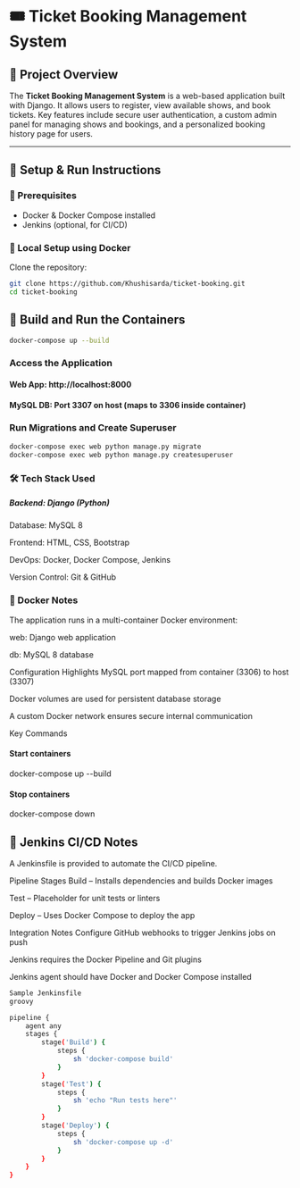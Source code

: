 # 🎟️ Ticket Booking Management System

## 📌 Project Overview  
The **Ticket Booking Management System** is a web-based application built with Django. It allows users to register, view available shows, and book tickets. Key features include secure user authentication, a custom admin panel for managing shows and bookings, and a personalized booking history page for users.

---

## 🚀 Setup & Run Instructions

### 🧰 Prerequisites
- Docker & Docker Compose installed  
- Jenkins (optional, for CI/CD)

### 🔧 Local Setup using Docker

Clone the repository:
```bash
git clone https://github.com/Khushisarda/ticket-booking.git
cd ticket-booking
```
## 🔧 Build and Run the Containers

```bash
docker-compose up --build
```
### Access the Application
#### Web App: http://localhost:8000

#### MySQL DB: Port 3307 on host (maps to 3306 inside container)

### Run Migrations and Create Superuser
```bash
docker-compose exec web python manage.py migrate
docker-compose exec web python manage.py createsuperuser
```
### 🛠️ Tech Stack Used
##### Backend: Django (Python)

Database: MySQL 8

Frontend: HTML, CSS, Bootstrap

DevOps: Docker, Docker Compose, Jenkins

Version Control: Git & GitHub

### 🐳 Docker Notes
The application runs in a multi-container Docker environment:

web: Django web application

db: MySQL 8 database

Configuration Highlights
MySQL port mapped from container (3306) to host (3307)

Docker volumes are used for persistent database storage

A custom Docker network ensures secure internal communication

Key Commands
#### Start containers
docker-compose up --build

#### Stop containers
docker-compose down
## 🧪 Jenkins CI/CD Notes
A Jenkinsfile is provided to automate the CI/CD pipeline.

Pipeline Stages
Build – Installs dependencies and builds Docker images

Test – Placeholder for unit tests or linters

Deploy – Uses Docker Compose to deploy the app

Integration Notes
Configure GitHub webhooks to trigger Jenkins jobs on push

Jenkins requires the Docker Pipeline and Git plugins

Jenkins agent should have Docker and Docker Compose installed
```bash
Sample Jenkinsfile
groovy

pipeline {
    agent any
    stages {
        stage('Build') {
            steps {
                sh 'docker-compose build'
            }
        }
        stage('Test') {
            steps {
                sh 'echo "Run tests here"'
            }
        }
        stage('Deploy') {
            steps {
                sh 'docker-compose up -d'
            }
        }
    }
}

